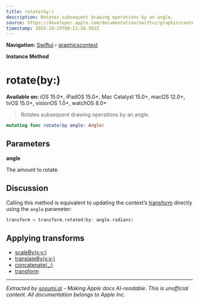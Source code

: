 ```yaml
---
title: rotate(by:)
description: Rotates subsequent drawing operations by an angle.
source: https://developer.apple.com/documentation/swiftui/graphicscontext/rotate(by:)
timestamp: 2025-10-29T00:11:56.593Z
---
```


**Navigation:** [Swiftui](/documentation/swiftui) › [graphicscontext](/documentation/swiftui/graphicscontext)

**Instance Method**

# rotate(by:)

**Available on:** iOS 15.0+, iPadOS 15.0+, Mac Catalyst 15.0+, macOS 12.0+, tvOS 15.0+, visionOS 1.0+, watchOS 8.0+

> Rotates subsequent drawing operations by an angle.

```swift
mutating func rotate(by angle: Angle)
```

## Parameters

**angle**

The amount to rotate.



## Discussion

Calling this method is equivalent to updating the context’s [transform](/documentation/swiftui/graphicscontext/transform) directly using the `angle` parameter:

```swift
transform = transform.rotated(by: angle.radians)
```

## Applying transforms

- [scaleBy(x:y:)](/documentation/swiftui/graphicscontext/scaleby(x:y:))
- [translateBy(x:y:)](/documentation/swiftui/graphicscontext/translateby(x:y:))
- [concatenate(_:)](/documentation/swiftui/graphicscontext/concatenate(_:))
- [transform](/documentation/swiftui/graphicscontext/transform)

---

*Extracted by [sosumi.ai](https://sosumi.ai) - Making Apple docs AI-readable.*
*This is unofficial content. All documentation belongs to Apple Inc.*
